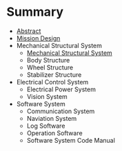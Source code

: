 # Summary

* [Abstract](README.md)
* [Mission Design](arl15md.md)
* Mechanical Structural System
   * [Mechanical Structural System](arl15d1001md.md)
   * Body Structure
   * Wheel Structure
   * Stabilizer Structure
* Electrical Control System
   * Electrical Power System
   * Vision System
* Software System
   * Communication System
   * Naviation System
   * Log Software
   * Operation Software
   * Software System Code Manual

